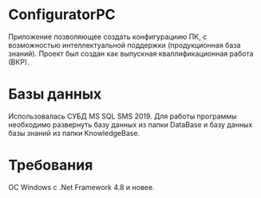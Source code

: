 # ConfiguratorPC
Приложение позволяющее создать конфигурациию ПК, с возможностью интеллектуальной поддержки (продукционная база знаний).
Проект был создан как выпускная кваллификационная работа (ВКР).

# Базы данных
Использовалась СУБД MS SQL SMS 2019. Для работы программы необходимо развернуть базу данных из папки DataBase и базу данных базы знаний из папки KnowledgeBase.

# Требования 
ОС Windows с .Net Framework 4.8 и новее.
